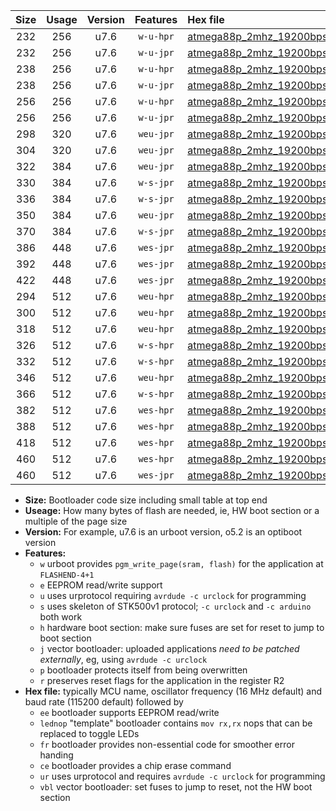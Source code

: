 |Size|Usage|Version|Features|Hex file|
|:-:|:-:|:-:|:-:|:--|
|232|256|u7.6|`w-u-hpr`|[atmega88p_2mhz_19200bps_ur.hex](https://raw.githubusercontent.com/stefanrueger/urboot/main//atmega88p_2mhz_19200bps_ur.hex)|
|232|256|u7.6|`w-u-jpr`|[atmega88p_2mhz_19200bps_ur_vbl.hex](https://raw.githubusercontent.com/stefanrueger/urboot/main//atmega88p_2mhz_19200bps_ur_vbl.hex)|
|238|256|u7.6|`w-u-hpr`|[atmega88p_2mhz_19200bps_lednop_ur.hex](https://raw.githubusercontent.com/stefanrueger/urboot/main//atmega88p_2mhz_19200bps_lednop_ur.hex)|
|238|256|u7.6|`w-u-jpr`|[atmega88p_2mhz_19200bps_lednop_ur_vbl.hex](https://raw.githubusercontent.com/stefanrueger/urboot/main//atmega88p_2mhz_19200bps_lednop_ur_vbl.hex)|
|256|256|u7.6|`w-u-hpr`|[atmega88p_2mhz_19200bps_lednop_fr_ur.hex](https://raw.githubusercontent.com/stefanrueger/urboot/main//atmega88p_2mhz_19200bps_lednop_fr_ur.hex)|
|256|256|u7.6|`w-u-jpr`|[atmega88p_2mhz_19200bps_lednop_fr_ur_vbl.hex](https://raw.githubusercontent.com/stefanrueger/urboot/main//atmega88p_2mhz_19200bps_lednop_fr_ur_vbl.hex)|
|298|320|u7.6|`weu-jpr`|[atmega88p_2mhz_19200bps_ee_ur_vbl.hex](https://raw.githubusercontent.com/stefanrueger/urboot/main//atmega88p_2mhz_19200bps_ee_ur_vbl.hex)|
|304|320|u7.6|`weu-jpr`|[atmega88p_2mhz_19200bps_ee_lednop_ur_vbl.hex](https://raw.githubusercontent.com/stefanrueger/urboot/main//atmega88p_2mhz_19200bps_ee_lednop_ur_vbl.hex)|
|322|384|u7.6|`weu-jpr`|[atmega88p_2mhz_19200bps_ee_lednop_fr_ur_vbl.hex](https://raw.githubusercontent.com/stefanrueger/urboot/main//atmega88p_2mhz_19200bps_ee_lednop_fr_ur_vbl.hex)|
|330|384|u7.6|`w-s-jpr`|[atmega88p_2mhz_19200bps_vbl.hex](https://raw.githubusercontent.com/stefanrueger/urboot/main//atmega88p_2mhz_19200bps_vbl.hex)|
|336|384|u7.6|`w-s-jpr`|[atmega88p_2mhz_19200bps_lednop_vbl.hex](https://raw.githubusercontent.com/stefanrueger/urboot/main//atmega88p_2mhz_19200bps_lednop_vbl.hex)|
|350|384|u7.6|`weu-jpr`|[atmega88p_2mhz_19200bps_ee_lednop_fr_ce_ur_vbl.hex](https://raw.githubusercontent.com/stefanrueger/urboot/main//atmega88p_2mhz_19200bps_ee_lednop_fr_ce_ur_vbl.hex)|
|370|384|u7.6|`w-s-jpr`|[atmega88p_2mhz_19200bps_lednop_fr_vbl.hex](https://raw.githubusercontent.com/stefanrueger/urboot/main//atmega88p_2mhz_19200bps_lednop_fr_vbl.hex)|
|386|448|u7.6|`wes-jpr`|[atmega88p_2mhz_19200bps_ee_vbl.hex](https://raw.githubusercontent.com/stefanrueger/urboot/main//atmega88p_2mhz_19200bps_ee_vbl.hex)|
|392|448|u7.6|`wes-jpr`|[atmega88p_2mhz_19200bps_ee_lednop_vbl.hex](https://raw.githubusercontent.com/stefanrueger/urboot/main//atmega88p_2mhz_19200bps_ee_lednop_vbl.hex)|
|422|448|u7.6|`wes-jpr`|[atmega88p_2mhz_19200bps_ee_lednop_fr_vbl.hex](https://raw.githubusercontent.com/stefanrueger/urboot/main//atmega88p_2mhz_19200bps_ee_lednop_fr_vbl.hex)|
|294|512|u7.6|`weu-hpr`|[atmega88p_2mhz_19200bps_ee_ur.hex](https://raw.githubusercontent.com/stefanrueger/urboot/main//atmega88p_2mhz_19200bps_ee_ur.hex)|
|300|512|u7.6|`weu-hpr`|[atmega88p_2mhz_19200bps_ee_lednop_ur.hex](https://raw.githubusercontent.com/stefanrueger/urboot/main//atmega88p_2mhz_19200bps_ee_lednop_ur.hex)|
|318|512|u7.6|`weu-hpr`|[atmega88p_2mhz_19200bps_ee_lednop_fr_ur.hex](https://raw.githubusercontent.com/stefanrueger/urboot/main//atmega88p_2mhz_19200bps_ee_lednop_fr_ur.hex)|
|326|512|u7.6|`w-s-hpr`|[atmega88p_2mhz_19200bps.hex](https://raw.githubusercontent.com/stefanrueger/urboot/main//atmega88p_2mhz_19200bps.hex)|
|332|512|u7.6|`w-s-hpr`|[atmega88p_2mhz_19200bps_lednop.hex](https://raw.githubusercontent.com/stefanrueger/urboot/main//atmega88p_2mhz_19200bps_lednop.hex)|
|346|512|u7.6|`weu-hpr`|[atmega88p_2mhz_19200bps_ee_lednop_fr_ce_ur.hex](https://raw.githubusercontent.com/stefanrueger/urboot/main//atmega88p_2mhz_19200bps_ee_lednop_fr_ce_ur.hex)|
|366|512|u7.6|`w-s-hpr`|[atmega88p_2mhz_19200bps_lednop_fr.hex](https://raw.githubusercontent.com/stefanrueger/urboot/main//atmega88p_2mhz_19200bps_lednop_fr.hex)|
|382|512|u7.6|`wes-hpr`|[atmega88p_2mhz_19200bps_ee.hex](https://raw.githubusercontent.com/stefanrueger/urboot/main//atmega88p_2mhz_19200bps_ee.hex)|
|388|512|u7.6|`wes-hpr`|[atmega88p_2mhz_19200bps_ee_lednop.hex](https://raw.githubusercontent.com/stefanrueger/urboot/main//atmega88p_2mhz_19200bps_ee_lednop.hex)|
|418|512|u7.6|`wes-hpr`|[atmega88p_2mhz_19200bps_ee_lednop_fr.hex](https://raw.githubusercontent.com/stefanrueger/urboot/main//atmega88p_2mhz_19200bps_ee_lednop_fr.hex)|
|460|512|u7.6|`wes-hpr`|[atmega88p_2mhz_19200bps_ee_lednop_fr_ce.hex](https://raw.githubusercontent.com/stefanrueger/urboot/main//atmega88p_2mhz_19200bps_ee_lednop_fr_ce.hex)|
|460|512|u7.6|`wes-jpr`|[atmega88p_2mhz_19200bps_ee_lednop_fr_ce_vbl.hex](https://raw.githubusercontent.com/stefanrueger/urboot/main//atmega88p_2mhz_19200bps_ee_lednop_fr_ce_vbl.hex)|

- **Size:** Bootloader code size including small table at top end
- **Useage:** How many bytes of flash are needed, ie, HW boot section or a multiple of the page size
- **Version:** For example, u7.6 is an urboot version, o5.2 is an optiboot version
- **Features:**
  + `w` urboot provides `pgm_write_page(sram, flash)` for the application at `FLASHEND-4+1`
  + `e` EEPROM read/write support
  + `u` uses urprotocol requiring `avrdude -c urclock` for programming
  + `s` uses skeleton of STK500v1 protocol; `-c urclock` and `-c arduino` both work
  + `h` hardware boot section: make sure fuses are set for reset to jump to boot section
  + `j` vector bootloader: uploaded applications *need to be patched externally*, eg, using `avrdude -c urclock`
  + `p` bootloader protects itself from being overwritten
  + `r` preserves reset flags for the application in the register R2
- **Hex file:** typically MCU name, oscillator frequency (16 MHz default) and baud rate (115200 default) followed by
  + `ee` bootloader supports EEPROM read/write
  + `lednop` "template" bootloader contains `mov rx,rx` nops that can be replaced to toggle LEDs
  + `fr` bootloader provides non-essential code for smoother error handing
  + `ce` bootloader provides a chip erase command
  + `ur` uses urprotocol and requires `avrdude -c urclock` for programming
  + `vbl` vector bootloader: set fuses to jump to reset, not the HW boot section
